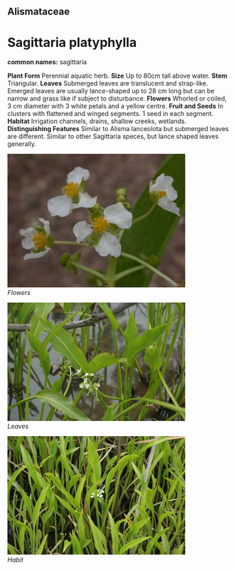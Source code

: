 ## Alismataceae
# Sagittaria platyphylla
**common names:** sagittaria

**Plant Form** Perennial aquatic herb. **Size** Up to 80cm tall above water. **Stem** Triangular. **Leaves** Submerged leaves are translucent and strap-like. Emerged leaves are usually lance-shaped up to 28 cm long but can be narrow and grass like if subject to disturbance. **Flowers** Whorled or coiled, 3 cm diameter with 3 white petals and a yellow centre. **Fruit and Seeds** In clusters with flattened and winged segments. 1 seed in each segment. **Habitat** Irrigation channels, drains, shallow creeks, wetlands. **Distinguishing Features** Similar to Alisma lanceolota but submerged leaves are different. Similar to other Sagittaria speces, but lance shaped leaves generally.


![Flowers](20793_Sagittaria-graminea10.jpg)  
 *Flowers* 

![Leaves](20789_Sagittaria-graminea06.jpg)  
 *Leaves* 

![Habit](20784_Sagittaria-graminea01.jpg)  
 *Habit* 


